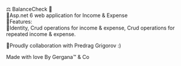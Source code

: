 ⚖️ BalanceCheck 💸 <br>
📌Asp.net  6 web application for Income & Expense <br>
📌Features:<br>
📌Identity, Crud operations for income & expense, Crud operations for repeated income & expense.


📍Proudly collaboration with Predrag Grigorov :)

Made with love By Gergana™ & Co
